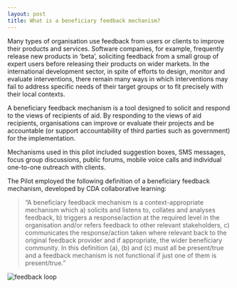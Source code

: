 ```yaml
---
layout: post
title: What is a beneficiary feedback mechanism?
---
```


Many types of organisation use feedback from users or clients to improve their products and services. Software companies, for example, frequently release new products in ‘beta’, soliciting feedback from a small group of expert users before releasing their products on wider markets. In the international development sector, in spite of efforts to design, monitor and evaluate interventions, there remain many ways in which interventions may fail to address specific needs of their target groups or to fit precisely with their local contexts. 

A beneficiary feedback mechanism is a tool designed to solicit and respond to the views of recipients of aid. By responding to the views of aid recipients, organisations can improve or evaluate their projects and be accountable (or support accountability of third parties such as government) for the implementation. 

Mechanisms used in this pilot included suggestion boxes, SMS messages, focus group discussions, public forums, mobile voice calls and individual one-to-one outreach with clients. 

The Pilot employed the following definition of a beneficiary feedback mechanism, developed by CDA collaborative learning:

> “A beneficiary feedback mechanism is a context-appropriate mechanism which a) solicits and listens to, collates and analyses feedback, b) triggers a response/action at the required level in the organisation and/or refers feedback to other relevant stakeholders, c) communicates the response/action taken where relevant back to the original feedback provider and if appropriate, the wider beneficiary community. In this definition (a), (b) and (c) must all be present/true and a feedback mechanism is not functional if just one of them is present/true.”

![feedback loop]({{site.baseurl}}/public/img/loop.png)
